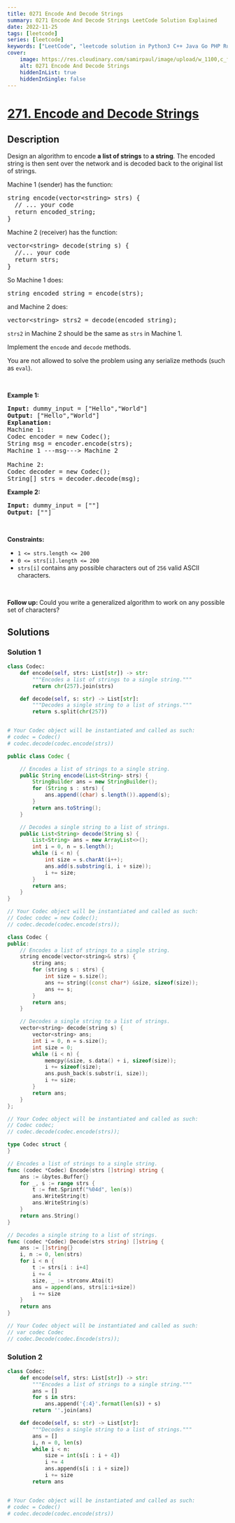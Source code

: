 ```yaml
---
title: 0271 Encode And Decode Strings
summary: 0271 Encode And Decode Strings LeetCode Solution Explained
date: 2022-11-25
tags: [leetcode]
series: [leetcode]
keywords: ["LeetCode", "leetcode solution in Python3 C++ Java Go PHP Ruby Swift TypeScript Rust C# JavaScript C", "0271 Encode And Decode Strings LeetCode Solution Explained in all languages"]
cover:
    image: https://res.cloudinary.com/samirpaul/image/upload/w_1100,c_fit,co_rgb:FFFFFF,l_text:Arial_75_bold:0271 Encode And Decode Strings - Solution Explained/problem-solving.webp
    alt: 0271 Encode And Decode Strings
    hiddenInList: true
    hiddenInSingle: false
---
```



# [271. Encode and Decode Strings](https://leetcode.com/problems/encode-and-decode-strings)


## Description

<p>Design an algorithm to encode <b>a list of strings</b> to <b>a string</b>. The encoded string is then sent over the network and is decoded back to the original list of strings.</p>

<p>Machine 1 (sender) has the function:</p>

<pre>
string encode(vector&lt;string&gt; strs) {
  // ... your code
  return encoded_string;
}</pre>

Machine 2 (receiver) has the function:

<pre>
vector&lt;string&gt; decode(string s) {
  //... your code
  return strs;
}
</pre>

<p>So Machine 1 does:</p>

<pre>
string encoded_string = encode(strs);
</pre>

<p>and Machine 2 does:</p>

<pre>
vector&lt;string&gt; strs2 = decode(encoded_string);
</pre>

<p><code>strs2</code> in Machine 2 should be the same as <code>strs</code> in Machine 1.</p>

<p>Implement the <code>encode</code> and <code>decode</code> methods.</p>

<p>You are not allowed to&nbsp;solve the problem using any serialize methods (such as <code>eval</code>).</p>

<p>&nbsp;</p>
<p><strong class="example">Example 1:</strong></p>

<pre>
<strong>Input:</strong> dummy_input = [&quot;Hello&quot;,&quot;World&quot;]
<strong>Output:</strong> [&quot;Hello&quot;,&quot;World&quot;]
<strong>Explanation:</strong>
Machine 1:
Codec encoder = new Codec();
String msg = encoder.encode(strs);
Machine 1 ---msg---&gt; Machine 2

Machine 2:
Codec decoder = new Codec();
String[] strs = decoder.decode(msg);
</pre>

<p><strong class="example">Example 2:</strong></p>

<pre>
<strong>Input:</strong> dummy_input = [&quot;&quot;]
<strong>Output:</strong> [&quot;&quot;]
</pre>

<p>&nbsp;</p>
<p><strong>Constraints:</strong></p>

<ul>
	<li><code>1 &lt;= strs.length &lt;= 200</code></li>
	<li><code>0 &lt;= strs[i].length &lt;= 200</code></li>
	<li><code>strs[i]</code> contains any possible characters out of <code>256</code> valid ASCII characters.</li>
</ul>

<p>&nbsp;</p>
<p><strong>Follow up: </strong>Could you write a generalized algorithm to work on any possible set of characters?</p>

## Solutions

### Solution 1

<!-- tabs:start -->

```python
class Codec:
    def encode(self, strs: List[str]) -> str:
        """Encodes a list of strings to a single string."""
        return chr(257).join(strs)

    def decode(self, s: str) -> List[str]:
        """Decodes a single string to a list of strings."""
        return s.split(chr(257))


# Your Codec object will be instantiated and called as such:
# codec = Codec()
# codec.decode(codec.encode(strs))
```

```java
public class Codec {

    // Encodes a list of strings to a single string.
    public String encode(List<String> strs) {
        StringBuilder ans = new StringBuilder();
        for (String s : strs) {
            ans.append((char) s.length()).append(s);
        }
        return ans.toString();
    }

    // Decodes a single string to a list of strings.
    public List<String> decode(String s) {
        List<String> ans = new ArrayList<>();
        int i = 0, n = s.length();
        while (i < n) {
            int size = s.charAt(i++);
            ans.add(s.substring(i, i + size));
            i += size;
        }
        return ans;
    }
}

// Your Codec object will be instantiated and called as such:
// Codec codec = new Codec();
// codec.decode(codec.encode(strs));
```

```cpp
class Codec {
public:
    // Encodes a list of strings to a single string.
    string encode(vector<string>& strs) {
        string ans;
        for (string s : strs) {
            int size = s.size();
            ans += string((const char*) &size, sizeof(size));
            ans += s;
        }
        return ans;
    }

    // Decodes a single string to a list of strings.
    vector<string> decode(string s) {
        vector<string> ans;
        int i = 0, n = s.size();
        int size = 0;
        while (i < n) {
            memcpy(&size, s.data() + i, sizeof(size));
            i += sizeof(size);
            ans.push_back(s.substr(i, size));
            i += size;
        }
        return ans;
    }
};

// Your Codec object will be instantiated and called as such:
// Codec codec;
// codec.decode(codec.encode(strs));
```

```go
type Codec struct {
}

// Encodes a list of strings to a single string.
func (codec *Codec) Encode(strs []string) string {
	ans := &bytes.Buffer{}
	for _, s := range strs {
		t := fmt.Sprintf("%04d", len(s))
		ans.WriteString(t)
		ans.WriteString(s)
	}
	return ans.String()
}

// Decodes a single string to a list of strings.
func (codec *Codec) Decode(strs string) []string {
	ans := []string{}
	i, n := 0, len(strs)
	for i < n {
		t := strs[i : i+4]
		i += 4
		size, _ := strconv.Atoi(t)
		ans = append(ans, strs[i:i+size])
		i += size
	}
	return ans
}

// Your Codec object will be instantiated and called as such:
// var codec Codec
// codec.Decode(codec.Encode(strs));
```

<!-- tabs:end -->

### Solution 2

<!-- tabs:start -->

```python
class Codec:
    def encode(self, strs: List[str]) -> str:
        """Encodes a list of strings to a single string."""
        ans = []
        for s in strs:
            ans.append('{:4}'.format(len(s)) + s)
        return ''.join(ans)

    def decode(self, s: str) -> List[str]:
        """Decodes a single string to a list of strings."""
        ans = []
        i, n = 0, len(s)
        while i < n:
            size = int(s[i : i + 4])
            i += 4
            ans.append(s[i : i + size])
            i += size
        return ans


# Your Codec object will be instantiated and called as such:
# codec = Codec()
# codec.decode(codec.encode(strs))
```

<!-- tabs:end -->

<!-- end -->
